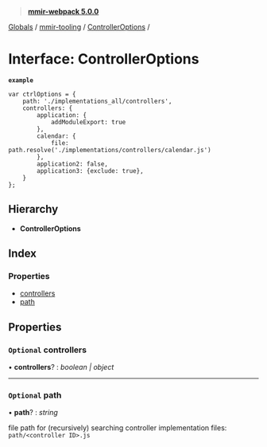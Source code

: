 > **[mmir-webpack 5.0.0](../README.md)**

[Globals](../README.md) / [mmir-tooling](../modules/mmir_tooling.md) / [ControllerOptions](mmir_tooling.controlleroptions.md) /

# Interface: ControllerOptions

**`example`** 
```
var ctrlOptions = {
	path: './implementations_all/controllers',
	controllers: {
		application: {
			addModuleExport: true
		},
		calendar: {
			file: path.resolve('./implementations/controllers/calendar.js')
		},
		application2: false,
		application3: {exclude: true},
	}
};
```

## Hierarchy

* **ControllerOptions**

## Index

### Properties

* [controllers](mmir_tooling.controlleroptions.md#optional-controllers)
* [path](mmir_tooling.controlleroptions.md#optional-path)

## Properties

### `Optional` controllers

• **controllers**? : *boolean | object*

___

### `Optional` path

• **path**? : *string*

file path for (recursively) searching controller implementation files:
`path/<controller ID>.js`